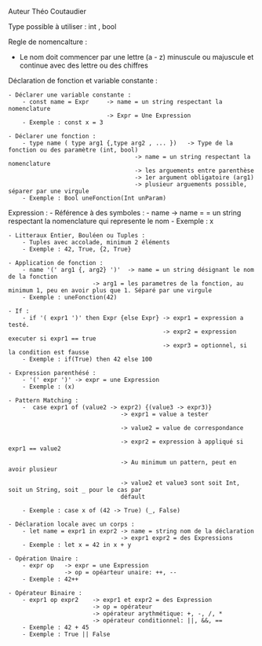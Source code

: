 Auteur Théo Coutaudier

Type possible à utiliser : 
    int , bool 

Regle de nomencalture : 
-   Le nom doit commencer par une lettre (a - z) minuscule ou majuscule
    et continue avec des lettre ou des chiffres

Déclaration de fonction et variable constante : 

    - Déclarer une variable constante : 
        - const name = Expr     -> name = un string respectant la nomenclature
                                -> Expr = Une Expression 
        - Exemple : const x = 3
    
    - Déclarer une fonction : 
        - type name ( type arg1 {,type arg2 , ... })   -> Type de la fonction ou des paramètre (int, bool)
                                        -> name = un string respectant la nomenclature
                                        -> les arguements entre parenthèse
                                        -> 1er argument obligatoire (arg1)  
                                        -> plusieur arguements possible, séparer par une virgule
        - Exemple : Bool uneFonction(Int unParam)

Expression : 
    - Référence à des symboles :
        - name            -> name = = un string respectant la nomenclature qui represente le nom
        - Exemple : x

    - Litteraux Entier, Bouléen ou Tuples : 
        - Tuples avec accolade, minimum 2 éléments
        - Exemple : 42, True, {2, True} 

    - Application de fonction : 
        - name '(' arg1 {, arg2} ')'  -> name = un string désignant le nom de la fonction 
                            -> arg1 = les parametres de la fonction, au minimum 1, peu en avoir plus que 1. Séparé par une virgule
        - Exemple : uneFonction(42)

    - If :
        - if '( expr1 ')' then Expr {else Expr} -> expr1 = expression a testé.
                                                -> expr2 = expression executer si expr1 == true
                                                -> expr3 = optionnel, si la condition est fausse
        - Exemple : if(True) then 42 else 100

    - Expression parenthésé :
        - '(' expr ')' -> expr = une Expression
        - Exemple : (x)
    
    - Pattern Matching : 
        -  case expr1 of (value2 -> expr2) {(value3 -> expr3)} 
                                    -> expr1 = value a tester 
                                    
                                    -> value2 = value de correspondance 
            
                                    -> expr2 = expression à appliqué si expr1 == value2 

                                    -> Au minimum un pattern, peut en avoir plusieur
                                    
                                    -> value2 et value3 sont soit Int, soit un String, soit _ pour le cas par 
                                    défault

        - Exemple : case x of (42 -> True) (_, False)  

    - Déclaration locale avec un corps : 
        - let name = expr1 in expr2 -> name = string nom de la déclaration
                                    -> expr1 expr2 = des Expressions 
        - Exemple : let x = 42 in x + y
    
    - Opération Unaire : 
        - expr op   -> expr = une Expression 
                    -> op = opéarteur unaire: ++, --
        - Exemple : 42++

    - Opérateur Binaire : 
        - expr1 op expr2    -> expr1 et expr2 = des Expression 
                            -> op = opérateur 
                            -> opérateur arythmétique: +, -, /, *
                            -> opérateur conditionnel: ||, &&, ==
        - Exemple : 42 + 45
        - Exemple : True || False 






